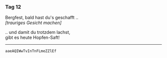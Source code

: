### Tag 12

Bergfest, bald hast du's geschafft ..  
_[trauriges Gesicht machen]_  
  
.. und damit du trotzdem lachst,  
gibt es heute Hopfen-Saft!

---

`aaeAQIWwTvInTnFLmeZZlEf`